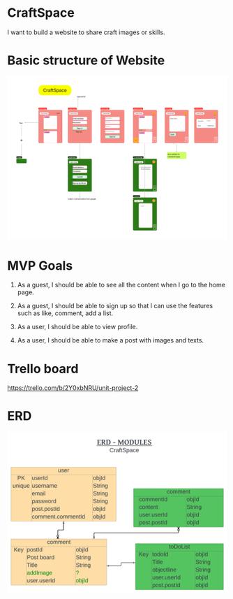# CraftSpace
I want to build a website to share craft images or skills.

# Basic structure of Website
![ex](./Wireframe.jpg)

# MVP Goals

1. As a guest, I should be able to see all the content when I go to the home page.

2. As a guest, I should be able to sign up so that I can use the features such as like, comment, add a list.

3. As a user, I should be able to view profile.

4. As a user, I should be able to make a post with images and texts.

# Trello board

https://trello.com/b/2Y0xbNRU/unit-project-2

# ERD
![ex](./ERD.jpeg)

